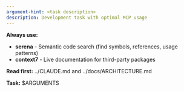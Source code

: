 ```yaml
---
argument-hint: <task description>
description: Development task with optimal MCP usage
---
```


**Always use:**
- **serena** - Semantic code search (find symbols, references, usage patterns)
- **context7** - Live documentation for third-party packages

**Read first:** ../CLAUDE.md and ../docs/ARCHITECTURE.md

**Task:** $ARGUMENTS

